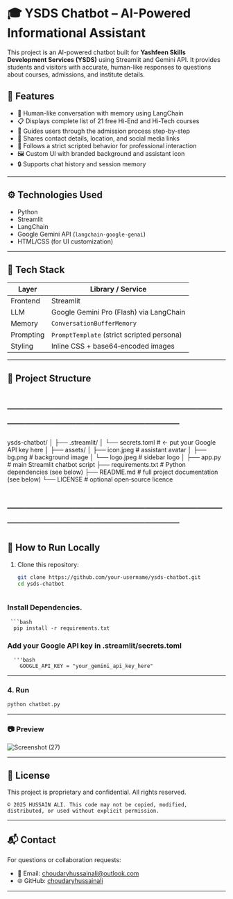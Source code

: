 # 🎓 YSDS Chatbot – AI-Powered Informational Assistant

This project is an AI-powered chatbot built for **Yashfeen Skills Development Services (YSDS)** using Streamlit and Gemini API. It provides students and visitors with accurate, human-like responses to questions about courses, admissions, and institute details.

## 🚀 Features

- 💬 Human-like conversation with memory using LangChain
- 📋 Displays complete list of 21 free Hi-End and Hi-Tech courses
- 📝 Guides users through the admission process step-by-step
- 📌 Shares contact details, location, and social media links
- 🧠 Follows a strict scripted behavior for professional interaction
- 🖼️ Custom UI with branded background and assistant icon
- 🔒 Supports chat history and session memory

---

## ⚙️ Technologies Used

- Python
- Streamlit
- LangChain
- Google Gemini API (`langchain-google-genai`)
- HTML/CSS (for UI customization)

---

## 🧠 Tech Stack

| Layer        | Library / Service |
|--------------|-------------------|
| Frontend     | Streamlit         |
| LLM          | Google Gemini Pro (Flash) via LangChain |
| Memory       | `ConversationBufferMemory` |
| Prompting    | `PromptTemplate` (strict scripted persona) |
| Styling      | Inline CSS + base64‑encoded images |

---

## 📁 Project Structure

# ─────────────────────────────────────────────
ysds-chatbot/
│
├── .streamlit/
│   └── secrets.toml                # ← put your Google API key here
│
├── assets/
│   ├── icon.jpeg                   # assistant avatar
│   ├── bg.png                      # background image
│   └── logo.jpeg                   # sidebar logo
│
├── app.py                          # main Streamlit chatbot script
├── requirements.txt                # Python dependencies (see below)
├── README.md                       # full project documentation (see below)
└── LICENSE                         # optional open‑source licence


# ─────────────────────────────────────────────

## 🧪 How to Run Locally

1. Clone this repository:
   ```bash
   git clone https://github.com/your-username/ysds-chatbot.git
   cd ysds-chatbot



### Install Dependencies.
     ```bash
      pip install -r requirements.txt

### Add your Google API key in .streamlit/secrets.toml

      '''bash
        GOOGLE_API_KEY = "your_gemini_api_key_here"


--- 

### 4. Run 

```bash
python chatbot.py
```

---

### 📷 Preview


![Screenshot (27)](https://github.com/user-attachments/assets/6da01bf8-8249-4f11-bd1b-d2a9cdb7af5f)


---


## 📄 License

This project is proprietary and confidential. All rights reserved.

```
© 2025 HUSSAIN ALI. This code may not be copied, modified, distributed, or used without explicit permission.
```

---

## 📬 Contact

For questions or collaboration requests:

* 📧 Email: [choudaryhussainali@outlook.com](mailto:choudaryhussainali@outlook.com)
* 🌐 GitHub: [choudaryhussainali](https://github.com/choudaryhussainali)

---


